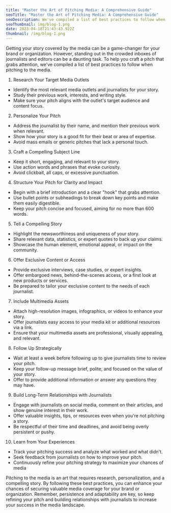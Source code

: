 ```yaml
---
title: "Master the Art of Pitching Media: A Comprehensive Guide"
seoTitle: "Master the Art of Pitching Media: A Comprehensive Guide"
seoDescription: We've compiled a list of best practices to follow when pitching to the media.
seoThumbnail: img/blog-1.png
date: 2023-04-18T21:43:43.922Z
thumbnail: /img/blog-1.png
---
```

Getting your story covered by the media can be a game-changer for your brand or organization. However, standing out in the crowded inboxes of journalists and editors can be a daunting task. To help you craft a pitch that grabs attention, we've compiled a list of best practices to follow when pitching to the media.

1. Research Your Target Media Outlets

* Identify the most relevant media outlets and journalists for your story.
* Study their previous work, interests, and writing style.
* Make sure your pitch aligns with the outlet's target audience and content focus.

2. Personalize Your Pitch

* Address the journalist by their name, and mention their previous work when relevant.
* Show how your story is a good fit for their beat or area of expertise.
* Avoid mass emails or generic pitches that lack a personal touch.

3. Craft a Compelling Subject Line

* Keep it short, engaging, and relevant to your story.
* Use action words and phrases that evoke curiosity.
* Avoid clickbait, all caps, or excessive punctuation.

4. Structure Your Pitch for Clarity and Impact

* Begin with a brief introduction and a clear "hook" that grabs attention.
* Use bullet points or subheadings to break down key points and make them easily digestible.
* Keep your pitch concise and focused, aiming for no more than 600 words.

5. Tell a Compelling Story

* Highlight the newsworthiness and uniqueness of your story.
* Share relevant data, statistics, or expert quotes to back up your claims.
* Showcase the human element, emotional appeal, or impact on the community.

6. Offer Exclusive Content or Access

* Provide exclusive interviews, case studies, or expert insights.
* Offer embargoed news, behind-the-scenes access, or a first look at new products or services.
* Be prepared to tailor your exclusive content to the needs of each journalist.

7. Include Multimedia Assets

* Attach high-resolution images, infographics, or videos to enhance your story.
* Offer journalists easy access to your media kit or additional resources via a link.
* Ensure that your multimedia assets are professional, visually appealing, and relevant.

8. Follow Up Strategically

* Wait at least a week before following up to give journalists time to review your pitch.
* Keep your follow-up message brief, polite, and focused on the value of your story.
* Offer to provide additional information or answer any questions they may have.

9. Build Long-Term Relationships with Journalists

* Engage with journalists on social media, comment on their articles, and show genuine interest in their work.
* Offer valuable insights, tips, or resources even when you're not pitching a story.
* Be respectful of their time and deadlines, and avoid being overly persistent or pushy.

10. Learn from Your Experiences

* Track your pitching success and analyze what worked and what didn't.
* Seek feedback from journalists on how to improve your pitch.
* Continuously refine your pitching strategy to maximize your chances of media 

Pitching to the media is an art that requires research, personalization, and a compelling story. By following these best practices, you can enhance your chances of securing valuable media coverage for your brand or organization. Remember, persistence and adaptability are key, so keep refining your pitch and building relationships with journalists to increase your success in the media landscape.